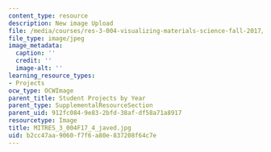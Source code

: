 ```yaml
---
content_type: resource
description: New image Upload
file: /media/courses/res-3-004-visualizing-materials-science-fall-2017/b2cc47aa9060f7f6a80e837208f64c7e_MITRES_3_004F17_4_javed.jpg
file_type: image/jpeg
image_metadata:
  caption: ''
  credit: ''
  image-alt: ''
learning_resource_types:
- Projects
ocw_type: OCWImage
parent_title: Student Projects by Year
parent_type: SupplementalResourceSection
parent_uid: 912fc084-9e83-2bfd-38af-df58a71a8917
resourcetype: Image
title: MITRES_3_004F17_4_javed.jpg
uid: b2cc47aa-9060-f7f6-a80e-837208f64c7e
---
```

